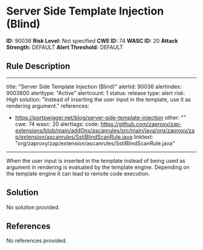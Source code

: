 
# Server Side Template Injection (Blind)

**ID:** 90036
**Risk Level:** Not specified
**CWE ID:** 74
**WASC ID:** 20
**Attack Strength:** DEFAULT
**Alert Threshold:** DEFAULT

## Rule Description
---
title: "Server Side Template Injection (Blind)"
alertid: 90036
alertindex: 9003600
alerttype: "Active"
alertcount: 1
status: release
type: alert
risk: High
solution: "Instead of inserting the user input in the template, use it as rendering argument."
references:
   - https://portswigger.net/blog/server-side-template-injection
other: ""
cwe: 74
wasc: 20
alerttags: 
code: https://github.com/zaproxy/zap-extensions/blob/main/addOns/ascanrules/src/main/java/org/zaproxy/zap/extension/ascanrules/SstiBlindScanRule.java
linktext: "org/zaproxy/zap/extension/ascanrules/SstiBlindScanRule.java"
---
When the user input is inserted in the template instead of being used as argument in rendering is evaluated by the template engine. Depending on the template engine it can lead to remote code execution.


## Solution
No solution provided.

## References
No references provided.
